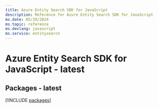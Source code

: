 ```yaml
---
title: Azure Entity Search SDK for JavaScript
description: Reference for Azure Entity Search SDK for JavaScript
ms.date: 05/29/2024
ms.topic: reference
ms.devlang: javascript
ms.service: entitysearch
---
```

# Azure Entity Search SDK for JavaScript - latest
## Packages - latest
[!INCLUDE [packages](entity-search-index.md)]